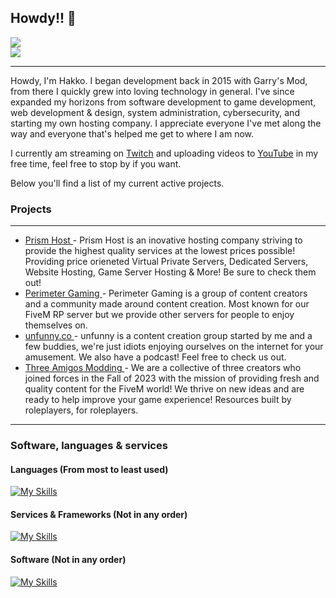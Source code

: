 ## Howdy!! 👋

![](https://komarev.com/ghpvc/?username=hakkodevelopment&color=blue&style=for-the-badge) <br />
![](https://ghstats.hakko.dev/api?username=Hakkodevelopment&show_icons=true&theme=transparent)

<hr>

Howdy, I'm Hakko. I began development back in 2015 with Garry's Mod, from there I quickly grew into loving technology in general. I've since expanded my horizons from software development to game development, web development & design, system administration, cybersecurity, and starting my own hosting company. I appreciate everyone I've met along the way and everyone that's helped me get to where I am now.

I currently am streaming on [Twitch](https://twitch.hakko.dev) and uploading videos to [YouTube](https://youtube.hakko.dev) in my free time, feel free to stop by if you want.

Below you'll find a list of my current active projects.  


### Projects
<hr>

<p align="center">
  <ul>
    <li><a href="https://prism-host.com">Prism Host </a> - Prism Host is an inovative hosting company striving to provide the highest quality services at the lowest prices possible! Providing price orieneted Virtual Private Servers, Dedicated Servers, Website Hosting, Game Server Hosting & More! Be sure to check them out!</li>
    <li><a href="https://perimetergaming.com">Perimeter Gaming </a> - Perimeter Gaming is a group of content creators and a community made around content creation. Most known for our FiveM RP server but we provide other servers for people to enjoy themselves on.</li>
    <li><a href="https://unfunny.co">unfunny.co </a> - unfunny is a content creation group started by me and a few buddies, we're just idiots enjoying ourselves on the internet for your amusement. We also have a podcast! Feel free to check us out.</li>
    <li><a href="https://threeamigos.shop">Three Amigos Modding </a> - We are a collective of three creators who joined forces in the Fall of 2023 with the mission of providing fresh and quality content for the FiveM world! We thrive on new ideas and are ready to help improve your game experience! Resources built by roleplayers, for roleplayers.</li>
  </ul>
</p>

<hr>


### Software, languages & services

#### Languages (From most to least used)

[![My Skills](https://skillicons.dev/icons?i=lua,js,html,css,ts,md,php,go,cs,cpp,powershell,py,java)](https://skillicons.dev)

#### Services & Frameworks (Not in any order)

[![My Skills](https://skillicons.dev/icons?i=cloudflare,git,workers,grafana,prometheus,astro,tailwind,react,svelte,solidjs,nodejs,pnpm,yarn,npm,jquery,mongodb,vue,vite,laravel,dotnet)](https://skillicons.dev)

#### Software (Not in any order)

[![My Skills](https://skillicons.dev/icons?i=vscode,blender,docker,visualstudio,mysql,nginx,ps,pr,ai,gamemakerstudio,unreal,unity,windows,ubuntu,debian,kali,linux)](https://skillicons.dev)
